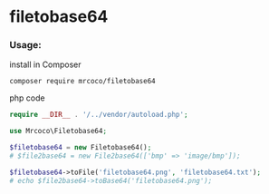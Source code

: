 # filetobase64

### Usage:

install in Composer

`composer require mrcoco/filetobase64`

php code
```php
require __DIR__ . '/../vendor/autoload.php';

use Mrcoco\Filetobase64;

$filetobase64 = new Filetobase64();
# $file2base64 = new File2base64(['bmp' => 'image/bmp']);

$filetobase64->toFile('filetobase64.png', 'filetobase64.txt');
# echo $file2base64->toBase64('filetobase64.png');